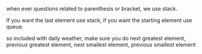 when ever questions related to parenthesis or bracket, we use stack.

If you want the last element use stack, if you want the starting element use queue.


so included with daily weather, make sure you do next greatest element, previous greatest element, next smallest element, previous smallest element
